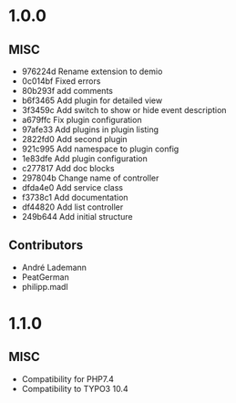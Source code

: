 # 1.0.0

## MISC

- 976224d Rename extension to demio
- 0c014bf Fixed errors
- 80b293f add comments
- b6f3465 Add plugin for detailed view
- 3f3459c Add switch to show or hide event description
- a679ffc Fix plugin configuration
- 97afe33 Add plugins in plugin listing
- 2822fd0 Add second plugin
- 921c995 Add namespace to plugin config
- 1e83dfe Add plugin configuration
- c277817 Add doc blocks
- 297804b Change name of controller
- dfda4e0 Add service class
- f3738c1 Add documentation
- df44820 Add list controller
- 249b644 Add initial structure

## Contributors

- André Lademann
- PeatGerman
- philipp.madl

# 1.1.0

## MISC
- Compatibility for PHP7.4
- Compatibility to TYPO3 10.4
